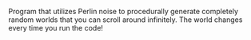 Program that utilizes Perlin noise to procedurally generate completely random worlds that you can scroll around infinitely.
The world changes every time you run the code!
